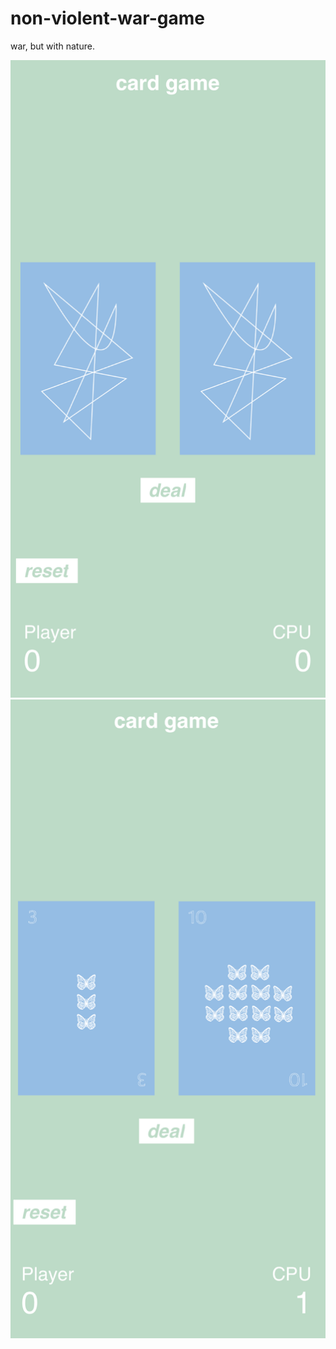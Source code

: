 # non-violent-war-game

war, but with nature.

![screenshot](/war_screenshot1.png?raw=true "screenshot")
![screenshot2](/warscreenshot_2.png?raw=true "screenshot2")
